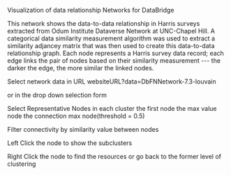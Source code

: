 Visualization of data relationship Networks for DataBridge

This network shows the data-to-data relationship in Harris surveys extracted from Odum Institute Dataverse Network at UNC-Chapel Hill. A categorical data similarity measurement algorithm was used to extract a similarity adjancey matrix that was then used to create this data-to-data relationship graph. Each node represents a Harris survey data record; each edge links the pair of nodes based on their similarity measurement --- the darker the edge, the more similar the linked nodes.

Select network data
in URL
websiteURL?data=DbFNNetwork-7.3-louvain

or in the drop down selection form

Select Representative Nodes in each cluster
the first node
the max value node
the connection max node(threshold = 0.5)

Filter connectivity by similarity value between nodes

Left Click the node to show the subclusters

Right Click the node to find the resources or go back to the former level of clustering
